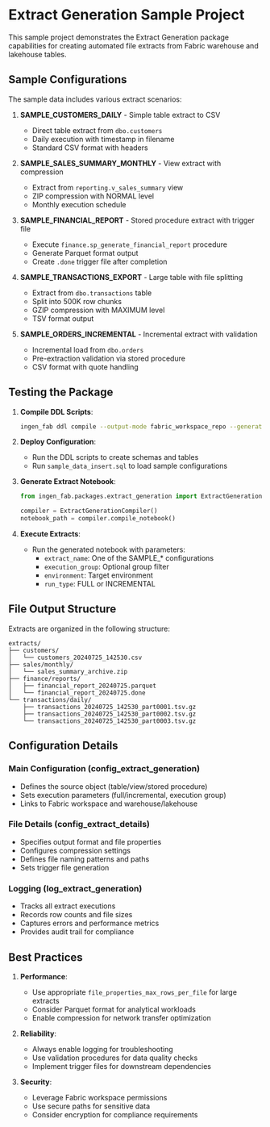 # Extract Generation Sample Project

This sample project demonstrates the Extract Generation package capabilities for creating automated file extracts from Fabric warehouse and lakehouse tables.

## Sample Configurations

The sample data includes various extract scenarios:

1. **SAMPLE_CUSTOMERS_DAILY** - Simple table extract to CSV
   - Direct table extract from `dbo.customers`
   - Daily execution with timestamp in filename
   - Standard CSV format with headers

2. **SAMPLE_SALES_SUMMARY_MONTHLY** - View extract with compression
   - Extract from `reporting.v_sales_summary` view
   - ZIP compression with NORMAL level
   - Monthly execution schedule

3. **SAMPLE_FINANCIAL_REPORT** - Stored procedure extract with trigger file
   - Execute `finance.sp_generate_financial_report` procedure
   - Generate Parquet format output
   - Create `.done` trigger file after completion

4. **SAMPLE_TRANSACTIONS_EXPORT** - Large table with file splitting
   - Extract from `dbo.transactions` table
   - Split into 500K row chunks
   - GZIP compression with MAXIMUM level
   - TSV format output

5. **SAMPLE_ORDERS_INCREMENTAL** - Incremental extract with validation
   - Incremental load from `dbo.orders`
   - Pre-extraction validation via stored procedure
   - CSV format with quote handling

## Testing the Package

1. **Compile DDL Scripts**:
   ```bash
   ingen_fab ddl compile --output-mode fabric_workspace_repo --generation-mode Warehouse --package-name extract_generation
   ```

2. **Deploy Configuration**:
   - Run the DDL scripts to create schemas and tables
   - Run `sample_data_insert.sql` to load sample configurations

3. **Generate Extract Notebook**:
   ```python
   from ingen_fab.packages.extract_generation import ExtractGenerationCompiler

   compiler = ExtractGenerationCompiler()
   notebook_path = compiler.compile_notebook()
   ```

4. **Execute Extracts**:
   - Run the generated notebook with parameters:
     - `extract_name`: One of the SAMPLE_* configurations
     - `execution_group`: Optional group filter
     - `environment`: Target environment
     - `run_type`: FULL or INCREMENTAL

## File Output Structure

Extracts are organized in the following structure:
```
extracts/
├── customers/
│   └── customers_20240725_142530.csv
├── sales/monthly/
│   └── sales_summary_archive.zip
├── finance/reports/
│   ├── financial_report_20240725.parquet
│   └── financial_report_20240725.done
└── transactions/daily/
    ├── transactions_20240725_142530_part0001.tsv.gz
    ├── transactions_20240725_142530_part0002.tsv.gz
    └── transactions_20240725_142530_part0003.tsv.gz
```

## Configuration Details

### Main Configuration (config_extract_generation)
- Defines the source object (table/view/stored procedure)
- Sets execution parameters (full/incremental, execution group)
- Links to Fabric workspace and warehouse/lakehouse

### File Details (config_extract_details)
- Specifies output format and file properties
- Configures compression settings
- Defines file naming patterns and paths
- Sets trigger file generation

### Logging (log_extract_generation)
- Tracks all extract executions
- Records row counts and file sizes
- Captures errors and performance metrics
- Provides audit trail for compliance

## Best Practices

1. **Performance**:
   - Use appropriate `file_properties_max_rows_per_file` for large extracts
   - Consider Parquet format for analytical workloads
   - Enable compression for network transfer optimization

2. **Reliability**:
   - Always enable logging for troubleshooting
   - Use validation procedures for data quality checks
   - Implement trigger files for downstream dependencies

3. **Security**:
   - Leverage Fabric workspace permissions
   - Use secure paths for sensitive data
   - Consider encryption for compliance requirements
